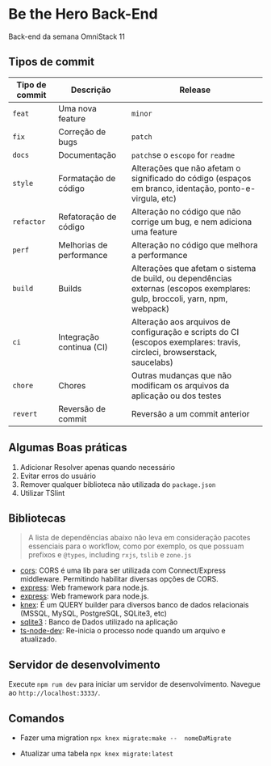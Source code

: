 # Be the Hero Back-End
Back-end da semana OmniStack 11

## Tipos de commit

| Tipo de commit | Descrição                | Release                                                                                                                     |
| -------------- | ------------------------ | --------------------------------------------------------------------------------------------------------------------------- |
| `feat`         | Uma nova feature         | `minor`                                                                                                                     |
| `fix`          | Correção de bugs         | `patch`                                                                                                                     |
| `docs`         | Documentação             | `patch`se o `escopo` for `readme`                                                                                           |
| `style`        | Formatação de código     | Alterações que não afetam o significado do código (espaços em branco, identação, ponto-e-virgula, etc)                      |
| `refactor`     | Refatoração de código    | Alteração no código que não corrige um bug, e nem adiciona uma feature                                                      |
| `perf`         | Melhorias de performance | Alteração no código que melhora a performance                                                                               |
| `build`        | Builds                   | Alterações que afetam o sistema de build, ou dependências externas (escopos exemplares: gulp, broccoli, yarn, npm, webpack) |
| `ci`           | Integração continua (CI) | Alteração aos arquivos de configuração e scripts do CI (escopos exemplares: travis, circleci, browserstack, saucelabs)      |
| `chore`        | Chores                   | Outras mudanças que não modificam os arquivos da aplicação ou dos testes                                                    |
| `revert`       | Reversão de commit       | Reversão a um commit anterior                                                                                               |

## Algumas Boas práticas

1. Adicionar Resolver apenas quando necessário
2. Evitar erros do usuário
3. Remover qualquer biblioteca não utilizada do `package.json`
4. Utilizar TSlint

## Bibliotecas

> A lista de dependências abaixo não leva em consideração pacotes essenciais para o workflow, como por exemplo, os que possuam prefixos e `@types`, including `rxjs`, `tslib` e `zone.js`

- [cors](https://www.npmjs.com/package/cors): CORS é uma lib para ser utilizada com Connect/Express middleware. Permitindo habilitar diversas opções de CORS.
- [express](https://www.npmjs.com/package/express): Web framework para node.js.
- [express](https://www.npmjs.com/package/express): Web framework para node.js.
- [knex](https://www.npmjs.com/package/knex): É um QUERY builder para diversos banco de dados relacionais (MSSQL, MySQL, PostgreSQL, SQLite3, etc)
 - [sqlite3](https://www.npmjs.com/package/sqlite3) : Banco de Dados utilizado na aplicação
 - [ts-node-dev](https://www.npmjs.com/package/ts-node-dev): Re-inicia o processo node quando um arquivo e atualizado.



## Servidor de desenvolvimento

Execute `npm rum dev` para iniciar um servidor de desenvolvimento. Navegue ao `http://localhost:3333/`.

## Comandos 
- Fazer uma migration
`npx knex migrate:make --  nomeDaMigrate`

- Atualizar uma tabela
`npx knex migrate:latest`
